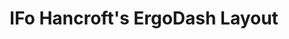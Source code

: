 ---
layout: layouts/keymapdb_entry.njk
OS: []
keymap_author: ifohancroft
firmware: QMK
hasHomeRowMods: False
hasLetterOnThumb: False
hasVerticalCombos: False
keymap_image: https://i.imgur.com/vANNhro.png
imageDate: idk
keyCount: 68
keyboard: ErgoDash rev1.2
languages: ['English']
layerCount: 4
title: "IFo Hancroft's ErgoDash Layout"
split: True
stagger: columnar
summary: 
keymap_url: https://github.com/ifohancroft/qmk_firmware/tree/master/keyboards/ergodash/rev1/keymaps/ifohancroft
writeup: https://github.com/ifohancroft/qmk_firmware/tree/master/keyboards/ergodash/rev1/keymaps/ifohancroft/readme.md
---